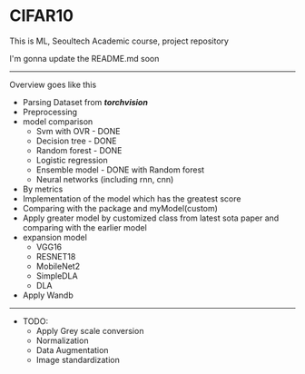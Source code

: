 # CIFAR10
This is ML, Seoultech Academic course, project repository

I'm gonna update the README.md soon

<hr>

Overview goes like this

* Parsing Dataset from **_torchvision_**
* Preprocessing
* model comparison
  * Svm with OVR - DONE
  * Decision tree - DONE
  * Random forest - DONE
  * Logistic regression
  * Ensemble model - DONE with Random forest
  * Neural networks (including rnn, cnn)
* By metrics
* Implementation of the model which has the greatest score
* Comparing with the package and myModel(custom)
* Apply greater model by customized class from latest sota paper and comparing with the earlier model
* expansion model
  * VGG16
  * RESNET18
  * MobileNet2
  * SimpleDLA
  * DLA
* Apply Wandb


<hr>

* TODO:
  * Apply Grey scale conversion
  * Normalization
  * Data Augmentation
  * Image standardization

